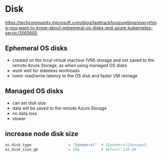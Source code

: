 # Disk

https://techcommunity.microsoft.com/blog/fasttrackforazureblog/everything-you-want-to-know-about-ephemeral-os-disks-and-azure-kubernetes-servic/3565605

## Ephemeral OS disks 
- created on the local virtual machine (VM) storage and not saved to the remote Azure Storage, as when using managed OS disks
- work well for stateless workloads
- lower read/write latency to the OS disk and faster VM reimage

## Managed OS disks
- can set disk size
- data will be saved to the remote Azure Storage
- no data loss
- slower

## increase node disk size
```tf
os_disk_type                 = "Ephemeral"  # {Ephemeral|Managed}
os_disk_size_gb              = 256          # default 128 GB
```
